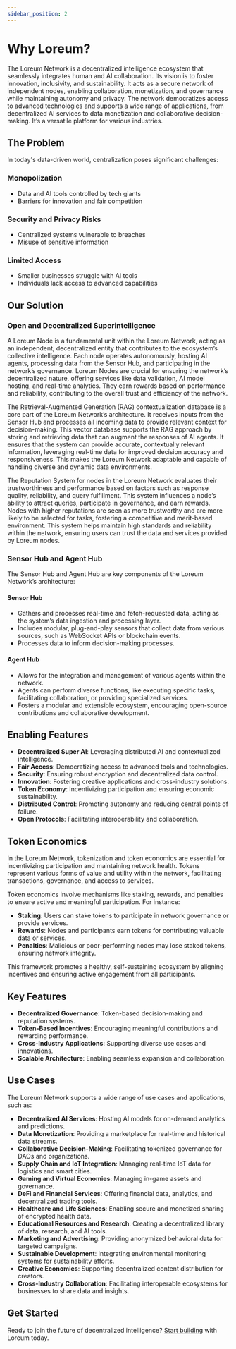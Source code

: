 ```yaml
---
sidebar_position: 2
---
```

# Why Loreum?
The Loreum Network is a decentralized intelligence ecosystem that seamlessly integrates human and AI collaboration. Its vision is to foster innovation, inclusivity, and sustainability. It acts as a secure network of independent nodes, enabling collaboration, monetization, and governance while maintaining autonomy and privacy. The network democratizes access to advanced technologies and supports a wide range of applications, from decentralized AI services to data monetization and collaborative decision-making. It’s a versatile platform for various industries.

## The Problem
In today's data-driven world, centralization poses significant challenges:

### Monopolization
- Data and AI tools controlled by tech giants
- Barriers for innovation and fair competition

### Security and Privacy Risks
- Centralized systems vulnerable to breaches
- Misuse of sensitive information

### Limited Access
- Smaller businesses struggle with AI tools
- Individuals lack access to advanced capabilities

## Our Solution
### Open and Decentralized Superintelligence
A Loreum Node is a fundamental unit within the Loreum Network, acting as an independent, decentralized entity that contributes to the ecosystem’s collective intelligence. Each node operates autonomously, hosting AI agents, processing data from the Sensor Hub, and participating in the network’s governance. Loreum Nodes are crucial for ensuring the network’s decentralized nature, offering services like data validation, AI model hosting, and real-time analytics. They earn rewards based on performance and reliability, contributing to the overall trust and efficiency of the network.

The Retrieval-Augmented Generation (RAG) contextualization database is a core part of the Loreum Network’s architecture. It receives inputs from the Sensor Hub and processes all incoming data to provide relevant context for decision-making. This vector database supports the RAG approach by storing and retrieving data that can augment the responses of AI agents. It ensures that the system can provide accurate, contextually relevant information, leveraging real-time data for improved decision accuracy and responsiveness. This makes the Loreum Network adaptable and capable of handling diverse and dynamic data environments.

The Reputation System for nodes in the Loreum Network evaluates their trustworthiness and performance based on factors such as response quality, reliability, and query fulfillment. This system influences a node’s ability to attract queries, participate in governance, and earn rewards. Nodes with higher reputations are seen as more trustworthy and are more likely to be selected for tasks, fostering a competitive and merit-based environment. This system helps maintain high standards and reliability within the network, ensuring users can trust the data and services provided by Loreum nodes.

### Sensor Hub and Agent Hub
The Sensor Hub and Agent Hub are key components of the Loreum Network’s architecture:

#### Sensor Hub
- Gathers and processes real-time and fetch-requested data, acting as the system’s data ingestion and processing layer.
- Includes modular, plug-and-play sensors that collect data from various sources, such as WebSocket APIs or blockchain events.
- Processes data to inform decision-making processes.

#### Agent Hub
- Allows for the integration and management of various agents within the network.
- Agents can perform diverse functions, like executing specific tasks, facilitating collaboration, or providing specialized services.
- Fosters a modular and extensible ecosystem, encouraging open-source contributions and collaborative development.

## Enabling Features
- **Decentralized Super AI**: Leveraging distributed AI and contextualized intelligence.
- **Fair Access**: Democratizing access to advanced tools and technologies.
- **Security**: Ensuring robust encryption and decentralized data control.
- **Innovation**: Fostering creative applications and cross-industry solutions.
- **Token Economy**: Incentivizing participation and ensuring economic sustainability.
- **Distributed Control**: Promoting autonomy and reducing central points of failure.
- **Open Protocols**: Facilitating interoperability and collaboration.

## Token Economics
In the Loreum Network, tokenization and token economics are essential for incentivizing participation and maintaining network health. Tokens represent various forms of value and utility within the network, facilitating transactions, governance, and access to services.

Token economics involve mechanisms like staking, rewards, and penalties to ensure active and meaningful participation. For instance:
- **Staking**: Users can stake tokens to participate in network governance or provide services.
- **Rewards**: Nodes and participants earn tokens for contributing valuable data or services.
- **Penalties**: Malicious or poor-performing nodes may lose staked tokens, ensuring network integrity.

This framework promotes a healthy, self-sustaining ecosystem by aligning incentives and ensuring active engagement from all participants.

## Key Features
- **Decentralized Governance**: Token-based decision-making and reputation systems.
- **Token-Based Incentives**: Encouraging meaningful contributions and rewarding performance.
- **Cross-Industry Applications**: Supporting diverse use cases and innovations.
- **Scalable Architecture**: Enabling seamless expansion and collaboration.

## Use Cases
The Loreum Network supports a wide range of use cases and applications, such as:

- **Decentralized AI Services**: Hosting AI models for on-demand analytics and predictions.
- **Data Monetization**: Providing a marketplace for real-time and historical data streams.
- **Collaborative Decision-Making**: Facilitating tokenized governance for DAOs and organizations.
- **Supply Chain and IoT Integration**: Managing real-time IoT data for logistics and smart cities.
- **Gaming and Virtual Economies**: Managing in-game assets and governance.
- **DeFi and Financial Services**: Offering financial data, analytics, and decentralized trading tools.
- **Healthcare and Life Sciences**: Enabling secure and monetized sharing of encrypted health data.
- **Educational Resources and Research**: Creating a decentralized library of data, research, and AI tools.
- **Marketing and Advertising**: Providing anonymized behavioral data for targeted campaigns.
- **Sustainable Development**: Integrating environmental monitoring systems for sustainability efforts.
- **Creative Economies**: Supporting decentralized content distribution for creators.
- **Cross-Industry Collaboration**: Facilitating interoperable ecosystems for businesses to share data and insights.



## Get Started

Ready to join the future of decentralized intelligence? 
[Start building](getting-started.md) with Loreum today.

